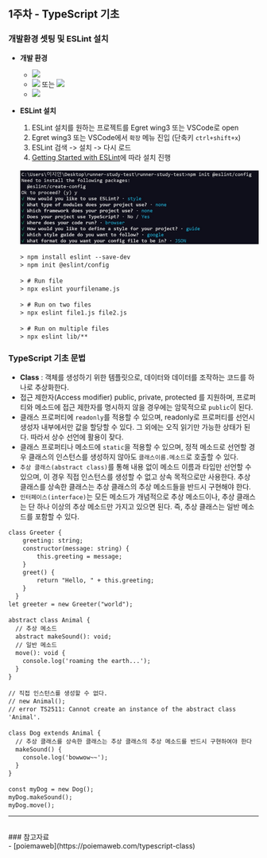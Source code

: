 ## 1주차 - TypeScript 기초
### 개발환경 셋팅 및 ESLint 설치
- <b>개발 환경</b>
  - <img src="https://img.shields.io/badge/Egret%20engine-v5.4.1-blue"/>
  - <img src="https://img.shields.io/badge/Egret%20wing-v3-green"/> 또는 <img src="https://img.shields.io/badge/VScode-1.*-red"/>
  - <img src="https://img.shields.io/badge/node%40latest-%3E%3D%2012.0.0-brightgreen"/>

- <b>ESLint 설치</b>
  1. ESLint 설치를 원하는 프로젝트를 Egret wing3 또는 VSCode로 open
  2. Egret wing3 또는 VSCode에서 `확장` 메뉴 진입 (단축키 `ctrl+shift+x`)
  3. ESLint 검색 -> 설치 -> 다시 로드
  4. [Getting Started with ESLint](https://eslint.org/docs/user-guide/getting-started)에 따라 설치 진행 <br><br>
    <img src="https://github.com/choring0989/TIL/blob/master/HTML5-Ramp-up/image/ex_eslint_config.jpg" width="600px"/>
  
  <pre><code>> npm install eslint --save-dev
  > npm init @eslint/config
  
  > # Run file
  > npx eslint yourfilename.js
  
  > # Run on two files
  > npx eslint file1.js file2.js
  
  > # Run on multiple files
  > npx eslint lib/**</code></pre>

### TypeScript 기초 문법
- <b>Class</b> : 객체를 생성하기 위한 템플릿으로, 데이터와 데이터를 조작하는 코드를 하나로 추상화한다.
- 접근 제한자(Access modifier) public, private, protected 를 지원하며, 프로퍼티와 메소드에 접근 제한자를 명시하지 않을 경우에는 암묵적으로 `public`이 된다.
- 클래스 프로퍼티에 `readonly`를 적용할 수 있으며, readonly로 프로퍼티를 선언시 생성자 내부에서만 값을 할당할 수 있다. 그 외에는 오직 읽기만 가능한 상태가 된다. 따라서 상수 선언에 활용이 잦다.
- 클래스 프로퍼티나 메소드에 `static`을 적용할 수 있으며, 정적 메소드로 선언할 경우 클래스의 인스턴스를 생성하지 않아도 `클래스이름.메소드`로 호출할 수 있다.
- `추상 클래스(abstract class)`를 통해 내용 없이 메소드 이름과 타입만 선언할 수 있으며, 이 경우 직접 인스턴스를 생성할 수 없고 상속 목적으로만 사용한다. 추상 클래스를 상속한 클래스는 추상 클래스의 추상 메소드들을 반드시 구현해야 한다.
- `인터페이스(interface)`는 모든 메소드가 개념적으로 추상 메소드이나, 추상 클래스는 단 하나 이상의 추상 메소드만 가지고 있으면 된다. 즉, 추상 클래스는 일반 메소드를 포함할 수 있다.

<pre><code>class Greeter {
    greeting: string;
    constructor(message: string) {
        this.greeting = message;
    }
    greet() {
        return "Hello, " + this.greeting;
    }
  }
let greeter = new Greeter("world");

abstract class Animal {
  // 추상 메소드
  abstract makeSound(): void;
  // 일반 메소드
  move(): void {
    console.log('roaming the earth...');
  }
}

// 직접 인스턴스를 생성할 수 없다.
// new Animal();
// error TS2511: Cannot create an instance of the abstract class 'Animal'.

class Dog extends Animal {
  // 추상 클래스를 상속한 클래스는 추상 클래스의 추상 메소드를 반드시 구현하여야 한다
  makeSound() {
    console.log('bowwow~~');
  }
}

const myDog = new Dog();
myDog.makeSound();
myDog.move();
</code></pre>


<hr><br>
### 참고자료<br>
- [poiemaweb](https://poiemaweb.com/typescript-class)
